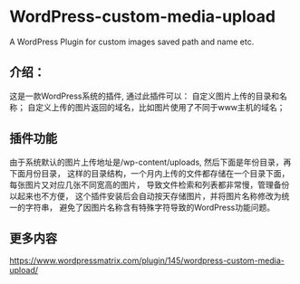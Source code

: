 # WordPress-custom-media-upload

A WordPress Plugin for custom images saved path and name etc.

## 介绍：
这是一款WordPress系统的插件, 通过此插件可以：
自定义图片上传的目录和名称；
自定义上传的图片返回的域名，比如图片使用了不同于www主机的域名；


## 插件功能
由于系统默认的图片上传地址是/wp-content/uploads,
然后下面是年份目录，再下面月份目录，
这样的目录结构，一个月内上传的文件都存储在一个目录下面，
每张图片又对应几张不同宽高的图片，
导致文件检索和列表都非常慢，管理备份以起来也不方便，
这个插件安装后会自动按天存储图片，并将图片名称修改为统一的字符串，
避免了因图片名称含有特殊字符导致的WordPress功能问题。


## 更多内容
https://www.wordpressmatrix.com/plugin/145/wordpress-custom-media-upload/
